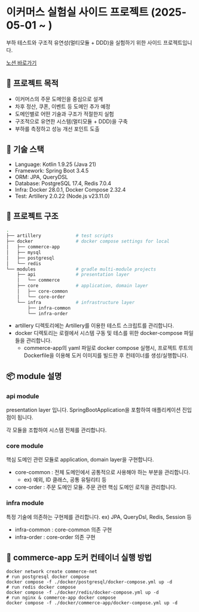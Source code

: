 # 이커머스 실험실 사이드 프로젝트 (2025-05-01 ~ )

부하 테스트와 구조적 유연성(멀티모듈 + DDD)을 실험하기 위한 사이드 프로젝트입니다.

[노션 바로가기](https://thoughtful-sodium-948.notion.site/1f0d2ba300e680189cc0c5746563ef47?pvs=4)

## 📌 프로젝트 목적
- 이커머스의 주문 도메인을 중심으로 설계
- 차후 정산, 쿠폰, 이벤트 등 도메인 추가 예정
- 도메인별로 어떤 기술과 구조가 적절한지 실험
- 구조적으로 유연한 시스템(멀티모듈 + DDD)을 구축
- 부하를 측정하고 성능 개선 포인트 도출


## 🔧 기술 스택
- Language: Kotlin 1.9.25 (Java 21)
- Framework: Spring Boot 3.4.5
- ORM: JPA, QueryDSL
- Database: PostgreSQL 17.4, Redis 7.0.4
- Infra: Docker 28.0.1, Docker Compose 2.32.4
- Test: Artillery 2.0.22 (Node.js v23.11.0)


## 📁 프로젝트 구조
```bash
.
├── artillery             # test scripts
├── docker                # docker compose settings for local
│   ├── commerce-app
│   ├── mysql
│   ├── postgresql
│   └── redis
└── modules               # gradle multi-module projects
    ├── api               # presentation layer
    │   └── commerce
    ├── core              # application, domain layer
    │   ├── core-common
    │   └── core-order
    └── infra             # infrastructure layer
        ├── infra-common
        └── infra-order
````
- artillery 디렉토리에는 Artillery를 이용한 테스트 스크립트를 관리합니다.
- docker 디렉토리는 로컬에서 시스템 구동 및 테스를 위한 docker-compose 파일들을 관리합니다.
  - commerce-app의 yaml 파일로 docker compose 실행시, 프로젝트 루트의 Dockerfile을 이용해 도커 이미지를 빌드한 후 컨테이너를 생성/실행합니다.

## 📦 module 설명
### api module
presentation layer 입니다.
SpringBootApplication을 포함하여 애플리케이션 진입점이 됩니다.

각 모듈을 조합하여 시스템 전체를 관리합니다.

### core module
핵심 도메인 관련 모듈로 application, domain layer을 구현합니다.

- core-common : 전체 도메인에서 공통적으로 사용해야 하는 부분을 관리합니다.
  - ex) 예외, ID 클래스, 공통 유틸리티 등
- core-order : 주문 도메인 모듈. 주문 관련 핵심 도메인 로직을 관리합니다.


### infra module
특정 기술에 의존하는 구현체를 관리합니다.
ex) JPA, QueryDsl, Redis, Session 등

- infra-common : core-common 의존 구현
- infra-order : core-order 의존 구현


## 🐳 commerce-app 도커 컨테이너 실행 방법
```shell
docker network create commerce-net
# run postgresql docker compose 
docker compose -f ./docker/postgresql/docker-compose.yml up -d
# run redis docker compose 
docker compose -f ./docker/redis/docker-compose.yml up -d
# run nginx & commerce-app docker compose  
docker compose -f ./docker/commerce-app/docker-compose.yml up -d 
```

